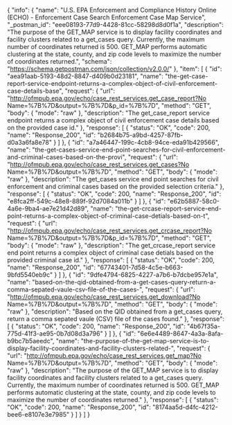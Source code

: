 {
  "info": {
    "name": "U.S. EPA Enforcement and Compliance History Online (ECHO) - Enforcement Case Search Enforcement Case Map Service",
    "_postman_id": "eee08193-77d9-4428-81cc-58298d8d0f1a",
    "description": "The purpose of the GET_MAP service is to display facility coordinates and facility clusters related to a get_cases query. Currently, the maximum number of coordinates returned is 500. GET_MAP performs automatic clustering at the state, county, and zip code levels to maximize the number of coordinates returned.",
    "schema": "https://schema.getpostman.com/json/collection/v2.0.0/"
  },
  "item": [
    {
      "id": "aea91aab-5193-48d2-8847-d409b0d23181",
      "name": "the-get-case-report-service-endpoint-returns-a-complex-object-of-civil-enforcement-case-details-base",
      "request": {
        "url": "http://ofmpub.epa.gov/echo/case_rest_services.get_case_report?No Name=%7B%7D&output=%7B%7D&p_id=%7B%7D",
        "method": "GET",
        "body": {
          "mode": "raw"
        },
        "description": "The get_case_report service endpoint returns a complex object of civil enforcement case details based on the provided case id."
      },
      "response": [
        {
          "status": "OK",
          "code": 200,
          "name": "Response_200",
          "id": "b2684b75-a9bd-4257-87fb-d0a3a6fa8e78"
        }
      ]
    },
    {
      "id": "a7a46447-199c-4cb8-94ce-eda91b429566",
      "name": "the-get-cases-service-end-point-searches-for-civil-enforcement-and-criminal-cases-based-on-the-provi",
      "request": {
        "url": "http://ofmpub.epa.gov/echo/case_rest_services.get_cases?No Name=%7B%7D&output=%7B%7D",
        "method": "GET",
        "body": {
          "mode": "raw"
        },
        "description": "The get_cases service end point searches for civil enforcement and criminal cases based on the provided selection criteria."
      },
      "response": [
        {
          "status": "OK",
          "code": 200,
          "name": "Response_200",
          "id": "e8fca2ff-549c-48e8-889f-92d7084a011b"
        }
      ]
    },
    {
      "id": "e62b5887-58c0-4a6e-9ba4-ae7e21d42d89",
      "name": "the-get-crcase-report-service-end-point-returns-a-complex-object-of-criminal-case-detials-based-on-t",
      "request": {
        "url": "http://ofmpub.epa.gov/echo/case_rest_services.get_crcase_report?No Name=%7B%7D&output=%7B%7D&p_id=%7B%7D",
        "method": "GET",
        "body": {
          "mode": "raw"
        },
        "description": "The get_crcase_report service end point returns a complex object of criminal case detials based on the provided criminal case id."
      },
      "response": [
        {
          "status": "OK",
          "code": 200,
          "name": "Response_200",
          "id": "67743401-7d58-4c5e-b663-9bfd5540eb9c"
        }
      ]
    },
    {
      "id": "9dfe4794-6825-4227-a7b6-b7dcbe957e1a",
      "name": "based-on-the-qid-obtained-from-a-get-cases-query-return-a-comma-sepated-vaule-csv-file-of-the-cases-",
      "request": {
        "url": "http://ofmpub.epa.gov/echo/case_rest_services.get_download?No Name=%7B%7D&output=%7B%7D",
        "method": "GET",
        "body": {
          "mode": "raw"
        },
        "description": "Based on the QID obtained from a get_cases query, return a comma sepated vaule (CSV) file of the cases found."
      },
      "response": [
        {
          "status": "OK",
          "code": 200,
          "name": "Response_200",
          "id": "4b67f35a-775d-41f3-ae95-0b7d08d3a796"
        }
      ]
    },
    {
      "id": "6e6e4489-8647-4a3a-8afa-b9bc7b5aeedc",
      "name": "the-purpose-of-the-get-map-service-is-to-display-facility-coordinates-and-facility-clusters-related-",
      "request": {
        "url": "http://ofmpub.epa.gov/echo/case_rest_services.get_map?No Name=%7B%7D&output=%7B%7D",
        "method": "GET",
        "body": {
          "mode": "raw"
        },
        "description": "The purpose of the GET_MAP service is to display facility coordinates and facility clusters related to a get_cases query. Currently, the maximum number of coordinates returned is 500. GET_MAP performs automatic clustering at the state, county, and zip code levels to maximize the number of coordinates returned."
      },
      "response": [
        {
          "status": "OK",
          "code": 200,
          "name": "Response_200",
          "id": "8174aa5d-d4fc-4212-bee6-e8107e3e7985"
        }
      ]
    }
  ]
}